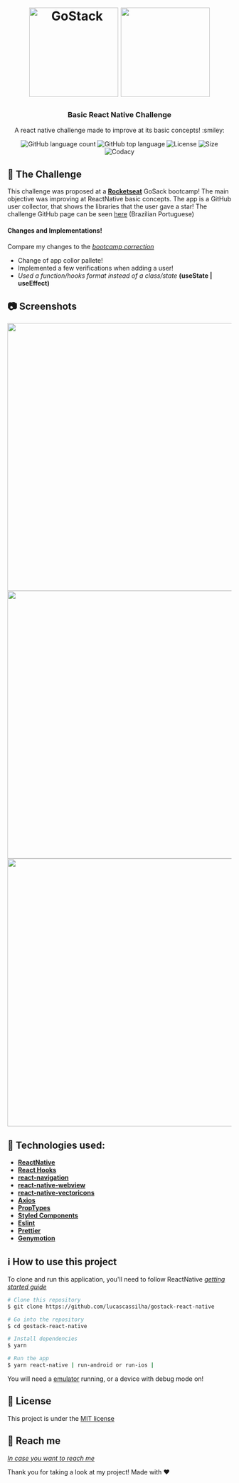 <h1 align="center">
    <img alt="GoStack" src="https://rocketseat-cdn.s3-sa-east-1.amazonaws.com/bootcamp-header.png" width="200px" />
    <img height= "200" src="https://cdn.worldvectorlogo.com/logos/react.svg"/>
</h1>

<h3 align="center">
  Basic React Native Challenge
</h3>
<p align="center">
  A react native challenge made to improve at its basic concepts! :smiley:
</p>

<p align="center">
  <img alt="GitHub language count" src="https://img.shields.io/github/languages/count/lucascassilha/gostack-react-native?color=green">
  
  <img alt="GitHub top language" src="https://img.shields.io/github/languages/top/lucascassilha/gostack-react-native?color=green">

  <img alt="License" src="https://img.shields.io/badge/license-MIT-%2304D361?color=green">
  
  <img alt="Size" src="https://img.shields.io/github/repo-size/lucascassilha/gostack-react-native?color=green">
  
  <img alt="Codacy" src="https://img.shields.io/codacy/grade/967f96c4d0204314b0cbc7197dbe4040">


</p>

:rocket: The Challenge
------------------
This challenge was proposed at a [**Rocketseat**](https://rocketseat.com.br/) GoSack bootcamp! The main objective was improving at ReactNative basic concepts.
The app is a GitHub user collector, that shows the libraries that the user gave a star!
The challenge GitHub page can be seen [here](https://github.com/Rocketseat/bootcamp-gostack-desafio-06/blob/master/README.md#desafio-06-aplica%C3%A7%C3%A3o-com-react-native)
(Brazilian Portuguese)

#### Changes and Implementations!
Compare my changes to the [*bootcamp correction*](https://github.com/Rocketseat/bootcamp-gostack-desafio-06/)

- Change of app collor pallete!
- Implemented a few verifications when adding a user!
- *Used a function/hooks format instead of a class/state* **(useState | useEffect)**

:camera: Screenshots
----------------------

<p align="center">
  <img alt="" height="600"  src="http://i.imgur.com/oeuCXFb.png">
  
  <img alt="" height="600" src="http://i.imgur.com/3txA2oa.png">

  <img alt="" height="600" src="http://i.imgur.com/ABk1gUV.png">

</p>

:wrench: Technologies used:
----------------------
- [**ReactNative**](https://facebook.github.io/react-native/)
- [**React Hooks**](https://reactjs.org/docs/hooks-intro.html)
- [**react-navigation**](https://reactnavigation.org/)
- [**react-native-webview**](https://github.com/react-native-community/react-native-webview)
- [**react-native-vectoricons**](https://github.com/oblador/react-native-vector-icons)
- [**Axios**](https://github.com/axios/axios)
- [**PropTypes**](https://www.npmjs.com/package/prop-types)
- [**Styled Components**](https://styled-components.com/)
- [**Eslint**](https://eslint.org/)
- [**Prettier**](https://prettier.io/)
- [**Genymotion**](https://www.genymotion.com/)

## :information_source: How to use this project
To clone and run this application, you'll need to follow ReactNative [*getting started guide*](https://facebook.github.io/react-native/docs/getting-started)

```bash
# Clone this repository
$ git clone https://github.com/lucascassilha/gostack-react-native

# Go into the repository
$ cd gostack-react-native

# Install dependencies
$ yarn

# Run the app
$ yarn react-native | run-android or run-ios |
```
You will need a [emulator](https://genymotion.com) running, or a device with debug mode on!


## :scroll: License

This project is under the [MIT license](LICENSE)

:speech_balloon: Reach me
----------

[*In case you want to reach me*](https://www.linkedin.com/in/lcassilha/)



Thank you for taking a look at my project! Made with ♥
